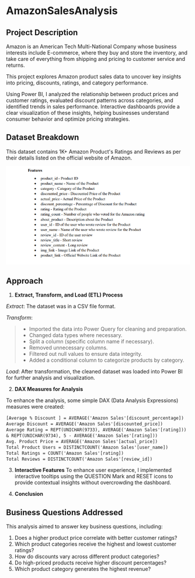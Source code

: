 # AmazonSalesAnalysis

## Project Description

Amazon is an American Tech Multi-National Company whose business interests include E-commerce, 
where they buy and store the inventory, and take care of everything from shipping and pricing to customer 
service and returns. 

This project explores Amazon product sales data to uncover key insights into pricing, discounts, ratings, and category performance. 

Using Power BI, I analyzed the relationship between product prices and customer ratings, evaluated discount patterns across categories, and identified trends in sales performance. Interactive dashboards provide a clear visualization of these insights, helping businesses understand consumer behavior and optimize pricing strategies.

## Dataset Breakdown

This dataset contains 1K+ Amazon Product's Ratings and Reviews as per their details listed on the official website of Amazon.

![Dataset_Features](https://github.com/OlanikeCJ/AmazonSalesAnalysis/blob/main/Dataset%20features.png?raw=true)

## Approach
1. **Extract, Transform, and Load (ETL) Process**
   
*Extract*: The dataset was in a CSV file format.

*Transform*:
> * Imported the data into Power Query for cleaning and preparation.
> * Changed data types where necessary.
> * Split a column (specific column name if necessary).
> * Removed unnecessary columns.
> * Filtered out null values to ensure data integrity.
> * Added a conditional column to categorize products by category.

*Load*: After transformation, the cleaned dataset was loaded into Power BI for further analysis and visualization.

2. **DAX Measures for Analysis**
   
To enhance the analysis, some simple DAX (Data Analysis Expressions) measures were created:

```DAX
[Average % Discount ] = AVERAGE('Amazon Sales'[discount_percentage])
Average Discount = AVERAGE('Amazon Sales'[discounted_price])
Average Rating = REPT(UNICHAR(9733), AVERAGE('Amazon Sales'[rating])) & REPT(UNICHAR(9734), 5 - AVERAGE('Amazon Sales'[rating]))
Avg. Product Price = AVERAGE('Amazon Sales'[actual_price])
Total Product Users = DISTINCTCOUNT('Amazon Sales'[user_name])
Total Ratings = COUNT('Amazon Sales'[rating])
Total Reviews = DISTINCTCOUNT('Amazon Sales'[review_id])
```

3. **Interactive Features**
   To enhance user experience, I implemented interactive tooltips using the QUESTION Mark and RESET icons to provide contextual insights without overcrowding the dashboard.

   

5. **Conclusion**
## Business Questions Addressed
This analysis aimed to answer key business questions, including:

1. Does a higher product price correlate with better customer ratings?
2. Which product categories receive the highest and lowest customer ratings?
3. How do discounts vary across different product categories?
4. Do high-priced products receive higher discount percentages?
5. Which product category generates the highest revenue?




